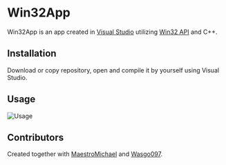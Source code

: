 # Win32App

Win32App is an app created in [Visual Studio](https://visualstudio.microsoft.com/pl/) utilizing [Win32 API](https://docs.microsoft.com/en-us/windows/win32/) and C++.

## Installation

Download or copy repository, open and compile it by yourself using Visual Studio.

## Usage
![Usage](https://s5.gifyu.com/images/usaged6d8470beb7200f3.gif)

## Contributors
Created together with [MaestroMichael](https://github.com/MaestroMichael) and [Wasgo097](https://github.com/Wasgo097).
